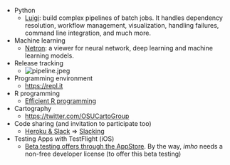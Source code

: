 * Python
    - [Luigi](https://luigi.readthedocs.io/en/stable/): build complex pipelines of batch jobs. It handles dependency resolution, workflow management, visualization, handling failures, command line integration, and much more.
* Machine learning
    - [Netron](https://github.com/lutzroeder/Netron): a viewer for neural network, deep learning and machine learning models.
* Release tracking
    - ![pipeline.jpeg](https://bitbucket.org/repo/yprLRxE/images/1873850285-pipeline.jpeg)
* Programming environment 
    - https://repl.it
* R programming
    - [Efficient R programming](https://csgillespie.github.io/efficientR/)
* Cartography
    - https://twitter.com/OSUCartoGroup
* Code sharing (and invitation to participate too)
    - [Heroku & Slack](https://macadmins.herokuapp.com/) => [Slacking](https://github.com/rauchg/slackin)
* Testing Apps with TestFlight (iOS)
    - [Beta testing offers through the AppStore](https://testflight.apple.com/join/ngU3gLEv). By the way, _imho_ needs a non-free developer license (to offer this beta testing)